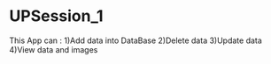 # UPSession_1
This App can :
1)Add data into DataBase
2)Delete data
3)Update data
4)View data and images
